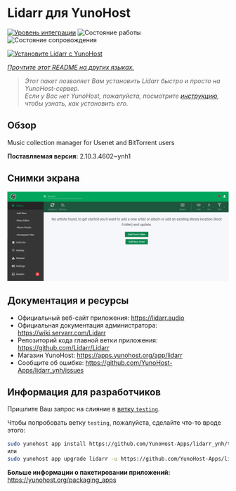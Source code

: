 <!--
Важно: этот README был автоматически сгенерирован <https://github.com/YunoHost/apps/tree/master/tools/readme_generator>
Он НЕ ДОЛЖЕН редактироваться вручную.
-->

# Lidarr для YunoHost

[![Уровень интеграции](https://apps.yunohost.org/badge/integration/lidarr)](https://ci-apps.yunohost.org/ci/apps/lidarr/)
![Состояние работы](https://apps.yunohost.org/badge/state/lidarr)
![Состояние сопровождения](https://apps.yunohost.org/badge/maintained/lidarr)

[![Установите Lidarr с YunoHost](https://install-app.yunohost.org/install-with-yunohost.svg)](https://install-app.yunohost.org/?app=lidarr)

*[Прочтите этот README на других языках.](./ALL_README.md)*

> *Этот пакет позволяет Вам установить Lidarr быстро и просто на YunoHost-сервер.*  
> *Если у Вас нет YunoHost, пожалуйста, посмотрите [инструкцию](https://yunohost.org/install), чтобы узнать, как установить его.*

## Обзор

Music collection manager for Usenet and BitTorrent users

**Поставляемая версия:** 2.10.3.4602~ynh1

## Снимки экрана

![Снимок экрана Lidarr](./doc/screenshots/screenshot.jpg)

## Документация и ресурсы

- Официальный веб-сайт приложения: <https://lidarr.audio>
- Официальная документация администратора: <https://wiki.servarr.com/Lidarr>
- Репозиторий кода главной ветки приложения: <https://github.com/Lidarr/Lidarr>
- Магазин YunoHost: <https://apps.yunohost.org/app/lidarr>
- Сообщите об ошибке: <https://github.com/YunoHost-Apps/lidarr_ynh/issues>

## Информация для разработчиков

Пришлите Ваш запрос на слияние в [ветку `testing`](https://github.com/YunoHost-Apps/lidarr_ynh/tree/testing).

Чтобы попробовать ветку `testing`, пожалуйста, сделайте что-то вроде этого:

```bash
sudo yunohost app install https://github.com/YunoHost-Apps/lidarr_ynh/tree/testing --debug
или
sudo yunohost app upgrade lidarr -u https://github.com/YunoHost-Apps/lidarr_ynh/tree/testing --debug
```

**Больше информации о пакетировании приложений:** <https://yunohost.org/packaging_apps>
